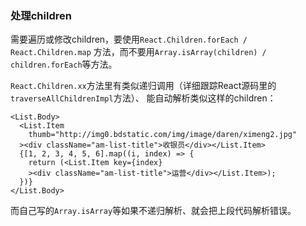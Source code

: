 
### 处理children
需要遍历或修改children，要使用`React.Children.forEach / React.Children.map` 方法，而不要用`Array.isArray(children) / children.forEach`等方法。

`React.Children.xx`方法里有类似递归调用（详细跟踪React源码里的`traverseAllChildrenImpl`方法）、
能自动解析类似这样的children：
```
<List.Body>
  <List.Item
    thumb="http://img0.bdstatic.com/img/image/daren/ximeng2.jpg"
  ><div className="am-list-title">收银员</div></List.Item>
  {[1, 2, 3, 4, 5, 6].map((i, index) => {
    return (<List.Item key={index}
    ><div className="am-list-title">运营</div></List.Item>);
  })}
</List.Body>
```
而自己写的`Array.isArray`等如果不递归解析、就会把上段代码解析错误。

